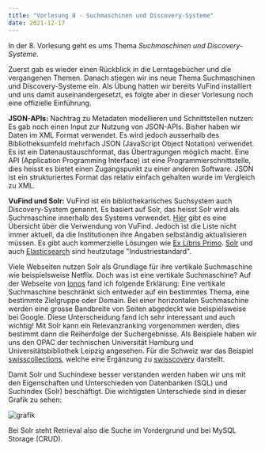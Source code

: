 ```yaml
---
title: "Vorlesung 8 - Suchmaschinen und Discovery-Systeme"
date: 2021-12-17
---
```


In der 8. Vorlesung geht es ums Thema *Suchmaschinen und Discovery-Systeme*.

Zuerst gab es wieder einen Rückblick in die Lerntagebücher und die vergangenen Themen. Danach stiegen wir ins neue Thema Suchmaschinen und Discovery-Systeme ein. Als Übung hatten wir bereits VuFind installiert und uns damit auseinandergesetzt, es folgte aber in dieser Vorlesung noch eine offizielle Einführung.

**JSON-APIs:** Nachtrag zu Metadaten modellieren und Schnittstellen nutzen: Es gab noch einen Input zur Nutzung von JSON-APIs. Bisher haben wir Daten im XML Format verwendet.  Es wird jedoch ausserhalb des Bibliotheksumfeld mehrfach JSON (JavaScript Object Notation) verwendet. Es ist ein Datenaustauschformat, das Übertragungen möglich macht. Eine API (Application Programming Interface) ist eine Programmierschnittstelle, dies heisst es bietet einen Zugangspunkt zu einer anderen Software. JSON ist ein strukturiertes Format das relativ einfach gehalten wurde im Vergleich zu XML.


**VuFind und Solr:** VuFind ist ein bibliothekarisches Suchsystem auch Discovery-System genannt. Es basiert auf Solr, das heisst Solr wird als Suchmaschine innerhalb des Systems verwendet. [Hier](https://vufind.org/wiki/community:installations) gibt es eine Übersicht über die Verwendung von VuFind. Jedoch ist die Liste nicht immer aktuell, da die Institutionen ihre Angaben selbständig aktualisieren müssen. Es gibt auch kommerzielle Lösungen wie [Ex Libris Primo](https://exlibrisgroup.com/de/produkte/primo/). [Solr](https://solr.apache.org/) und auch [Elasticsearch](https://www.elastic.co/de/) sind heutzutage "Industriestandard". 

Viele Webseiten nutzen Solr als Grundlage für ihre vertikale Suchmaschine wie beispielsweise Netflix. Doch was ist eine vertikale Suchmaschine?
Auf der Webseite von [Ionos](https://www.ionos.de/digitalguide/server/konfiguration/solr/) fand ich folgende Erklärung: Eine vertikale Suchmaschine beschränkt sich entweder auf ein bestimmtes Thema, eine bestimmte Zielgruppe oder Domain. Bei einer horizontalen Suchmaschine werden eine grosse Bandbreite von Seiten abgedeckt wie beispielsweise bei Google. Diese Unterscheidung fand ich sehr interessant und auch wichtig! Mit Solr kann ein Relevanzranking vorgenommen werden, dies bestimmt dann die Reihenfolge der Suchergebnisse.
Als Beispiele haben wir uns den OPAC der technischen Universität Hamburg und Universitätsbibliothek Leipzig angesehen. Für die Schweiz war das Beispiel [swisscollections](https://swisscollections.ch/), welche eine Ergänzung zu [swisscovery](https://swisscovery.slsp.ch/discovery/search?vid=41SLSP_NETWORK:VU1_UNION) darstellt.

Damit Solr und Suchindexe besser verstanden werden haben wir uns mit den Eigenschaften und Unterschieden von Datenbanken (SQL) und Suchindex (Solr) beschäftigt. Die wichtigsten Unterschiede sind in dieser Grafik zu sehen:

![grafik](https://user-images.githubusercontent.com/90787818/151705837-0c4ea718-fb86-467f-8869-8f7543447662.png)

Bei Solr steht Retrieval also die Suche im Vordergrund und bei MySQL Storage (CRUD).







